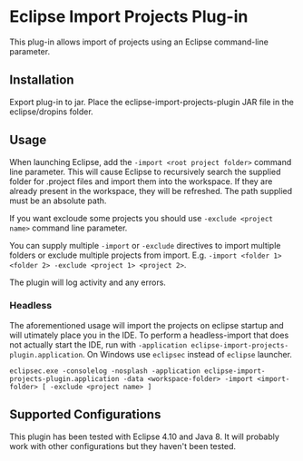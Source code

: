 # Eclipse Import Projects Plug-in

This plug-in allows import of projects using an Eclipse command-line parameter.

## Installation

Export plug-in to jar. Place the eclipse-import-projects-plugin JAR file in the eclipse/dropins folder.

## Usage

When launching Eclipse, add the `-import <root project folder>` command line parameter. This will
cause Eclipse to recursively search the supplied folder for .project files and import them into
the workspace. If they are already present in the workspace, they will be refreshed. The path supplied
must be an absolute path.

If you want excloude some projects you should use `-exclude <project name>` command line parameter.

You can supply multiple `-import` or `-exclude` directives to import multiple folders or exclude multiple projects from import. E.g. `-import <folder 1> <folder 2> -exclude <project 1> <project 2>`.

The plugin will log activity and any errors.

### Headless

The aforementioned usage will import the projects on eclipse startup and will utimately place you in the IDE.
To perform a headless-import that does not actually start the IDE, run with `-application eclipse-import-projects-plugin.application`.
On Windows use `eclipsec` instead of `eclipse` launcher.

```
eclipsec.exe -consolelog -nosplash -application eclipse-import-projects-plugin.application -data <workspace-folder> -import <import-folder> [ -exclude <project name> ]
```

## Supported Configurations

This plugin has been tested with Eclipse 4.10 and Java 8. 
It will probably work with other configurations but they haven't been tested.
